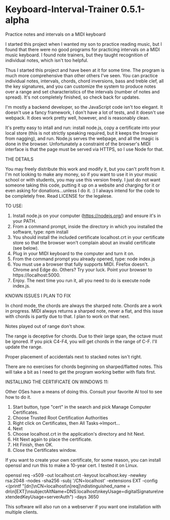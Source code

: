 # Keyboard-Interval-Trainer 0.5.1-alpha
Practice notes and intervals on a MIDI keyboard

I started this project when I wanted my son to practice reading music, but I found that there were no good programs for practicing intervals on a MIDI music keyboard.  I found note trainers, but they taught recognition of individual notes, which isn't too helpful.

Thus I started this project and have been at it for some time.  The program is much more comprehensive than other others I've seen.  You can practice individual notes, intervals, chords, chord inversions, bass and treble clef, all the key signatures, and you can customize the system to produce notes over a range and set characteristics of the intervals (number of notes and spread).  It's not completely finished, so check back for updates.

I'm mostly a backend developer, so the JavaScript code isn't too elegant.  It doesn't use a fancy framework, I don't have a lot of tests, and it doesn't use webpack.  It does work pretty well, however, and is reasonably clean.

It's pretty easy to intall and run: install node.js, copy a certificate into your local store (this is not strictly speaking required, but it keeps the browser from nagging), and run.  Node.js serves the webpage, and all the magic is done in the browser.  Unfortunately a constraint of the browser's MIDI interface is that the page must be served via HTTPS, so I use Node for that.

THE DETAILS

You may freely distribute this work and modify it, but you can't profit from it. I'm not looking to make any money, so if you want to use it in your music school or with students, you may use this version freely.  I just do not want someone taking this code, putting it up on a website and charging for it or even asking for donations...unless I do it. :)  I always intend for the code to be completely free. Read LICENSE for the legalese.

TO USE:

1. Install node.js on your computer (https://nodejs.org/) and ensure it's in your PATH.
2. From a command prompt, inside the directory in which you installed the software, type: npm install
3. You should install the included certificate localhost.crt in your certificate store so that the browser won't complain about an invalid certificate (see below).
4. Plug in your MIDI keyboard to the computer and turn it on.
5. From the command prompt you already opened, type: node index.js
6. You must use a browser that fully supports MIDI.  Firefox doesn't.  Chrome and Edge do.  Others?  Try your luck.  Point your browser to https://localhost:5000.
7. Enjoy.  The next time you run it, all you need to do is execute node index.js.

KNOWN ISSUES I PLAN TO FIX

In chord mode, the chords are always the sharped note.  Chords are a work in progress.  MIDI always returns a sharped note, never a flat, and this issue with chords is
partly due to that.  I plan to work on that next.

Notes played out of range don't show.

The range is deceptive for chords.  Due to their large span, the octave must be ignored.  If you pick C4-F4, you will get chords in the range of C-F.  I'll update the range.

Proper placement of accidentals next to stacked notes isn't right.

There are no exercises for chords beginning on sharped/flatted notes.  This will take a bit as I need to get the program working better with flats first.


INSTALLING THE CERTIFICATE ON WINDOWS 11:

Other OSes have a means of doing this.  Consult your favorite AI tool to see how to do it.
1. Start button, type "cert" in the search and pick Manage Computer Certificates.
2. Choose Trusted Root Certification Authorities
3. Right click on Certificates, then All Tasks->Import...
4. Next
5. Choose localhost.crt in the application's directory and hit Next.
6. Hit Next again to place the certificate.
7. Hit Finish, then OK.
8. Close the Certificates window.

If you want to create your own certificate, for some reason, you can install openssl and run this to make a 10-year cert. I tested it on Linux.

openssl req -x509 -out localhost.crt -keyout localhost.key -newkey rsa:2048 -nodes -sha256 -subj '/CN=localhost' -extensions EXT -config <(printf "[dn]\nCN=localhost\n[req]\ndistinguished_name = dn\n[EXT]\nsubjectAltName=DNS:localhost\nkeyUsage=digitalSignature\nextendedKeyUsage=serverAuth") -days 3650

This software will also run on a webserver if you want one installation with multiple clients.
